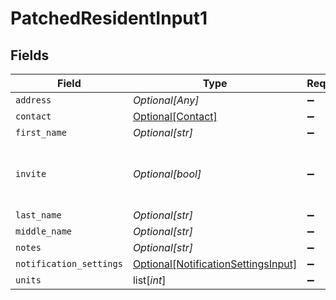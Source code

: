 # PatchedResidentInput1


## Fields

| Field                                                                                   | Type                                                                                    | Required                                                                                | Description                                                                             |
| --------------------------------------------------------------------------------------- | --------------------------------------------------------------------------------------- | --------------------------------------------------------------------------------------- | --------------------------------------------------------------------------------------- |
| `address`                                                                               | *Optional[Any]*                                                                         | :heavy_minus_sign:                                                                      | N/A                                                                                     |
| `contact`                                                                               | [Optional[Contact]](../../models/shared/contact.md)                                     | :heavy_minus_sign:                                                                      | N/A                                                                                     |
| `first_name`                                                                            | *Optional[str]*                                                                         | :heavy_minus_sign:                                                                      | N/A                                                                                     |
| `invite`                                                                                | *Optional[bool]*                                                                        | :heavy_minus_sign:                                                                      | Send an invite to the resident to access PropertyMeld                                   |
| `last_name`                                                                             | *Optional[str]*                                                                         | :heavy_minus_sign:                                                                      | N/A                                                                                     |
| `middle_name`                                                                           | *Optional[str]*                                                                         | :heavy_minus_sign:                                                                      | N/A                                                                                     |
| `notes`                                                                                 | *Optional[str]*                                                                         | :heavy_minus_sign:                                                                      | N/A                                                                                     |
| `notification_settings`                                                                 | [Optional[NotificationSettingsInput]](../../models/shared/notificationsettingsinput.md) | :heavy_minus_sign:                                                                      | N/A                                                                                     |
| `units`                                                                                 | list[*int*]                                                                             | :heavy_minus_sign:                                                                      | N/A                                                                                     |